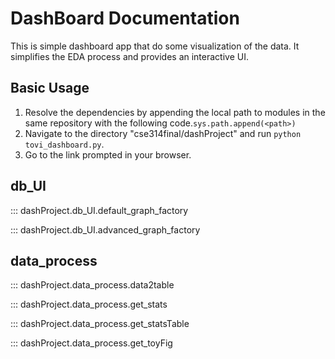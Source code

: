 # DashBoard Documentation
This is simple dashboard app that do some visualization of the data. It simplifies the EDA process and provides an interactive UI.

## Basic Usage
1. Resolve the dependencies by appending the local path to modules in the same repository with the following code.`sys.path.append(<path>)`
2. Navigate to the directory "cse314final/dashProject" and run `python tovi_dashboard.py`.
3. Go to the link prompted in your browser.


## db_UI
::: dashProject.db_UI.default_graph_factory

::: dashProject.db_UI.advanced_graph_factory

## data_process

::: dashProject.data_process.data2table

::: dashProject.data_process.get_stats

::: dashProject.data_process.get_statsTable

::: dashProject.data_process.get_toyFig